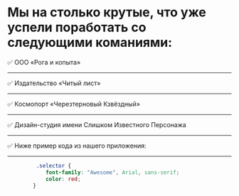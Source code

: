 Мы на столько крутые, что уже успели поработать со следующими команиями:
=========================================================================
:white_check_mark: ООО «Рога и копыта» 
***
:white_check_mark: Издательство «Читый лист»
***
:white_check_mark: Космопорт «Черезтерновый Кзвёздный»
***
:white_check_mark: Дизайн-студия имени Слишком Известного Персонажа
***
:white_check_mark: Ниже пример кода из нашего приложения:
***

```css
         .selector {
            font-family: "Awesome", Arial, sans-serif;
            color: red;
        }

```